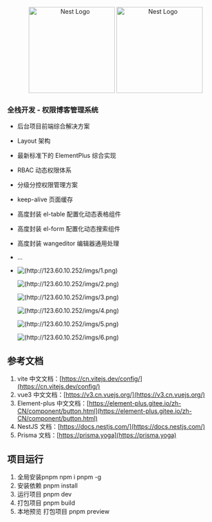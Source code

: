 <p align="center">
  <a href="http://nestjs.com/" target="blank"><img src="https://nestjs.com/img/logo-small.svg" width="200" alt="Nest Logo" /></a>
  <a href="https://cn.vuejs.org/" target="blank"><img src="https://nestjs.com/img/logo-small.svg" width="200" alt="Nest Logo" /></a>
</p>

[circleci-image]: https://img.shields.io/circleci/build/github/nestjs/nest/master?token=abc123def456
[circleci-url]: https://circleci.com/gh/nestjs/nest

### 全栈开发 - 权限博客管理系统
- 后台项目前端综合解决方案
- Layout 架构
- 最新标准下的 ElementPlus 综合实现
- RBAC 动态权限体系
- 分级分控权限管理方案
- keep-alive 页面缓存
- 高度封装 el-table 配置化动态表格组件
- 高度封装 el-form 配置化动态搜索组件
- 高度封装 wangeditor 编辑器通用处理
- ...
- 
  ![(http://123.60.10.252/imgs/1.png)](http://123.60.10.252/imgs/1.png)
  
  ![(http://123.60.10.252/imgs/2.png)](http://123.60.10.252/imgs/2.png)
  
  ![(http://123.60.10.252/imgs/3.png)](http://123.60.10.252/imgs/3.png)
  
  ![(http://123.60.10.252/imgs/4.png)](http://123.60.10.252/imgs/4.png)
  
  ![(http://123.60.10.252/imgs/5.png)](http://123.60.10.252/imgs/5.png)
  
  ![(http://123.60.10.252/imgs/6.png)](http://123.60.10.252/imgs/6.png)
  

## 参考文档

1. vite 中文文档：[https://cn.vitejs.dev/config/](https://cn.vitejs.dev/config/)
2. vue3 中文文档：[https://v3.cn.vuejs.org/](https://v3.cn.vuejs.org/)
3. Element-plus 中文文档：[https://element-plus.gitee.io/zh-CN/component/button.html](https://element-plus.gitee.io/zh-CN/component/button.html)
4. NestJS 文档：[https://docs.nestjs.com/](https://docs.nestjs.com/)
5. Prisma 文档：[https://prisma.yoga](https://prisma.yoga)

## 项目运行
1. 全局安装pnpm 
npm i pnpm -g
2. 安装依赖
pnpm install 
3. 运行项目
pnpm dev
4. 打包项目
pnpm build
5. 本地预览 打包项目
pnpm preview
